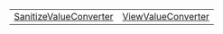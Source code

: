 |                                                                                                        |                                                                                            |
| ------------------------------------------------------------------------------------------------------ | ------------------------------------------------------------------------------------------ |
| [SanitizeValueConverter](/runtime/resources/value-converters/class/sanitize/sanitizevalueconverter.md) | [ViewValueConverter](/runtime/resources/value-converters/class/view/viewvalueconverter.md) |